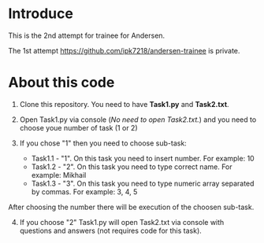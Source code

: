 # Introduce
This is the 2nd attempt for trainee for Andersen.

The 1st attempt https://github.com/ipk7218/andersen-trainee is private.

# About this code
1. Clone this repository. You need to have **Task1.py** and **Task2.txt**.

2. Open Task1.py via console (*No need to open Task2.txt.*) and you need to choose youe number of task (1 or 2)

3. If you chose "1" then you need to choose sub-task:
    * Task1.1 - "1". On this task you need to insert number. For example: 10
    * Task1.2 - "2". On this task you need to type correct name. For example: Mikhail
    * Task1.3 - "3". On this task you need to type numeric array separated by commas. For example: 3, 4, 5

After choosing the number there will be execution of the choosen sub-task.

4. If you choose "2" Task1.py will open Task2.txt via console with questions and answers (not requires code for this task).
